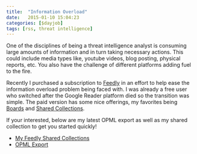 ```yaml
---
title:  "Information Overload"
date:   2015-01-10 15:04:23
categories: [$dayjob]
tags: [rss, threat intelligence]
---
```

One of the disciplines of being a threat intelligence analyst is consuming large amounts of information and in turn taking
necessary actions.  This could include media types like, youtube videos, blog posting, physical reports, etc.  You also have
the challenge of different platforms adding fuel to the fire.
 
Recently I purchased a subscription to <a href="https://feedly.com">Feedly</a> in an effort to help ease the information
overload problem being faced with.  I was already a free user who switched after the Google Reader platform died so the
transition was simple.  The paid version has some nice offerings, my favorites being <a href="https://blog.feedly.com/boards/">Boards</a> and <a href="https://blog.feedly.com/launching-shared-collections">Shared Collections</a>.

If your interested, below are my latest OPML export as well as my shared collection to get you started quickly!

<ul>
    <li><a href="https://feedly.com/ashbyca">My Feedly Shared Collections</a></li>
    <li><a href="https://ashby.keybase.pub/Blog/feedly.opml.xml">OPML Export</a></li>
</ul>
